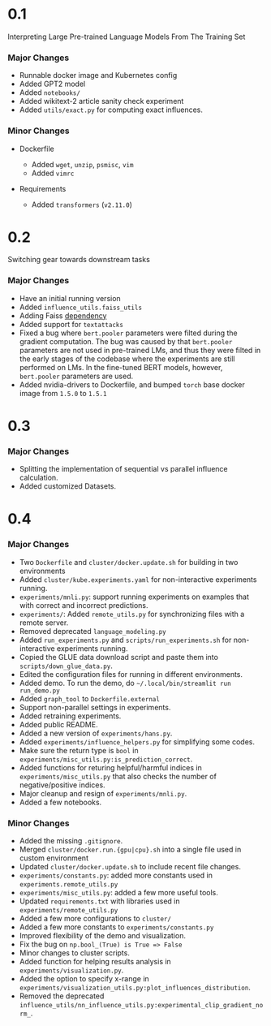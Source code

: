 # 0.1
Interpreting Large Pre-trained Language Models From The Training Set

### Major Changes
* Runnable docker image and Kubernetes config
* Added GPT2 model
* Added `notebooks/`
* Added wikitext-2 article sanity check experiment
* Added `utils/exact.py` for computing exact influences.

### Minor Changes
* Dockerfile
    - Added `wget`, `unzip`, `psmisc`, `vim`
    - Added `vimrc`

* Requirements
    - Added `transformers` (`v2.11.0`)


# 0.2
Switching gear towards downstream tasks

### Major Changes
* Have an initial running version
* Added `influence_utils.faiss_utils`
* Adding Faiss [dependency](https://github.com/kyamagu/faiss-wheels)
* Added support for `textattacks`
* Fixed a bug where `bert.pooler` parameters were filted during the gradient computation. The bug was caused by that `bert.pooler` parameters are not used in pre-trained LMs, and thus they were filted in the early stages of the codebase where the experiments are still performed on LMs. In the fine-tuned BERT models, however, `bert.pooler` parameters are used.
* Added nvidia-drivers to Dockerfile, and bumped `torch` base docker image from `1.5.0` to `1.5.1`


# 0.3

### Major Changes
* Splitting the implementation of sequential vs parallel influence calculation.
* Added customized Datasets.


# 0.4
### Major Changes
* Two `Dockerfile` and `cluster/docker.update.sh` for building in two environments
* Added `cluster/kube.experiments.yaml` for non-interactive experiments running.
* `experiments/mnli.py`: support running experiments on examples that with correct and incorrect predictions.
* `experiments/`: Added `remote_utils.py` for synchronizing files with a remote server.
* Removed deprecated `language_modeling.py`
* Added `run_experiments.py` and `scripts/run_experiments.sh` for non-interactive experiments running.
* Copied the GLUE data download script and paste them into `scripts/down_glue_data.py`.
* Edited the configuration files for running in different environments.
* Added demo. To run the demo, do `~/.local/bin/streamlit run run_demo.py`
* Added `graph_tool` to `Dockerfile.external`
* Support non-parallel settings in experiments.
* Added retraining experiments.
* Added public README.
* Added a new version of `experiments/hans.py`.
* Added `experiments/influence_helpers.py` for simplifying some codes.
* Make sure the return type is `bool` in `experiments/misc_utils.py:is_prediction_correct`.
* Added functions for returing helpful/harmful indices in `experiments/misc_utils.py` that also checks the number of negative/positive indices.
* Major cleanup and resign of `experiments/mnli.py`.
* Added a few notebooks.


### Minor Changes
* Added the missing `.gitignore`.
* Merged `cluster/docker.run.{gpu|cpu}.sh` into a single file used in custom environment
* Updated `cluster/docker.update.sh` to include recent file changes.
* `experiments/constants.py`: added more constants used in `experiments.remote_utils.py`
* `experiments/misc_utils.py`: added a few more useful tools.
* Updated `requirements.txt` with libraries used in `experiments/remote_utils.py`
* Added a few more configurations to `cluster/`
* Added a few more constants to `experiments/constants.py`
* Improved flexibility of the demo and visualization.
* Fix the bug on `np.bool_(True) is True => False`
* Minor changes to cluster scripts.
* Added function for helping results analysis in `experiments/visualization.py`.
* Added the option to specify x-range in `experiments/visualization_utils.py:plot_influences_distribution`.
* Removed the deprecated `influence_utils/nn_influence_utils.py:experimental_clip_gradient_norm_`.

